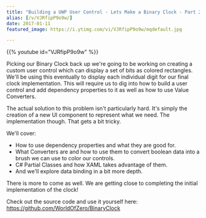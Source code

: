 ```yaml
---
title: "Building a UWP User Control - Lets Make a Binary Clock - Part 2"
alias: [/v/VJRfipP9o9w/]
date: 2017-01-11
featured_image: https://i.ytimg.com/vi/VJRfipP9o9w/mqdefault.jpg

---
```


{{% youtube id="VJRfipP9o9w" %}}

Picking our Binary Clock back up we're going to be working on creating a custom user control which can display a set of bits as colored rectangles. We'll be using this eventually to display each individual digit for our final clock implementation. This will require us to dig into how to build a user control and add dependency properties to it as well as how to use Value Converters.

The actual solution to this problem isn't particularly hard. It's simply the creation of a new UI component to represent what we need. The implementation though. That gets a bit tricky.

We'll cover:
- How to use dependency properties and what they are good for.
- What Converters are and how to use them to convert boolean data into a brush we can use to color our controls.
- C# Partial Classes and how XAML takes advantage of them.
- And we'll explore data binding in a bit more depth.

There is more to come as well. We are getting close to completing the initial implementation of the clock!

Check out the source code and use it yourself here: https://github.com/WorldOfZero/BinaryClock